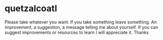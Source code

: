 # quetzalcoatl 

Please take whatever you want.  If you take something leave something.  An improvement, a suggestion, 
a message telling me about yourself.  If you can suggest improvements or resources to learn I will appreciate it.
Thanks
